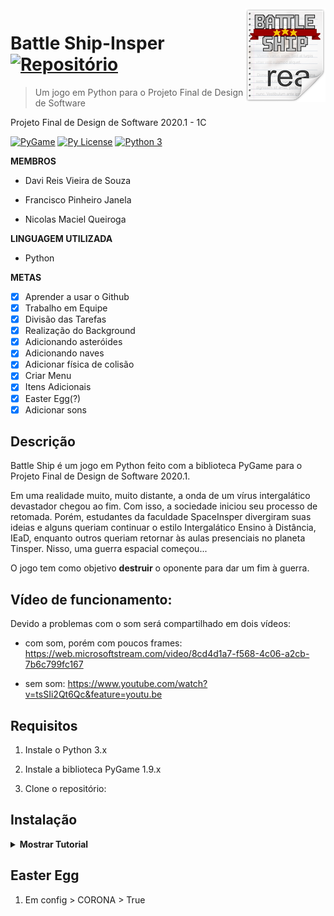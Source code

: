 <img src="resources/img/icon.png" align="right" />

# Battle Ship-Insper [![Repositório](https://cdn.rawgit.com/sindresorhus/awesome/d7305f38d29fed78fa85652e3a63e154dd8e8829/media/badge.svg)](https://github.com/DaviReisVieira/Space-Battle-Insper)
> Um jogo em Python para o Projeto Final de Design de Software

Projeto Final de Design de Software 2020.1 - 1C

[![PyGame](https://img.shields.io/pypi/v/pygame.svg?v=1)](https://pypi.python.org/pypi/pygame)
[![Py License](https://img.shields.io/pypi/l/pygame.svg?v=1)](https://pypi.python.org/pypi/pygame)
[![Python 3](https://img.shields.io/badge/python-3-blue.svg?v=1)](https://www.python.org/)

**MEMBROS**
- Davi Reis Vieira de Souza

- Francisco Pinheiro Janela

- Nicolas Maciel Queiroga

**LINGUAGEM UTILIZADA**
- Python

**METAS**
- [x] Aprender a usar o Github
- [x] Trabalho em Equipe
- [x] Divisão das Tarefas
- [x] Realização do Background
- [x] Adicionando asteróides
- [x] Adicionando naves
- [x] Adicionar física de colisão
- [x] Criar Menu 
- [x] Itens Adicionais
- [x] Easter Egg(?)
- [x] Adicionar sons

## Descrição

Battle Ship é um jogo em Python feito com a biblioteca PyGame para o Projeto Final de Design de Software 2020.1.

Em uma realidade muito, muito distante, a onda de um vírus intergalático devastador chegou ao fim. Com isso, a sociedade iniciou seu processo de retomada. Porém, estudantes da faculdade SpaceInsper divergiram suas ideias e alguns queriam continuar o estilo Intergalático Ensino à Distância, IEaD, enquanto outros queriam retornar às aulas presenciais no planeta Tinsper. Nisso, uma guerra espacial começou...


O jogo tem como objetivo **destruir** o oponente para dar um fim à guerra.

## Vídeo de funcionamento:

Devido a problemas com o som será compartilhado em dois vídeos:

- com som, porém com poucos frames: https://web.microsoftstream.com/video/8cd4d1a7-f568-4c06-a2cb-7b6c799fc167

- sem som: https://www.youtube.com/watch?v=tsSIi2Qt6Qc&feature=youtu.be

## Requisitos

1. Instale o Python 3.x

2. Instale a biblioteca PyGame 1.9.x

3. Clone o repositório:

## Instalação

<details><summary><b>Mostrar Tutorial</b></summary>

1. Clone o repositório:

    ```
    git clone https://github.com/DaviReisVieira/Battle-Ship-Insper
    ```

2. Execute o comando python BattleShip.py

</details>

## Easter Egg

1. Em config > CORONA > True
